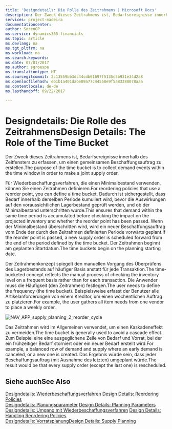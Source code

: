```yaml
---
title: 'Designdetails: Die Rolle des Zeitrahmens | Microsoft Docs'
description: Der Zweck dieses Zeitrahmens ist, Bedarfsereignisse innerhalb des Zeitfensters zu erfassen, um einen gemeinsamen Beschaffungsauftrag zu erstellen.
services: project-madeira
documentationcenter: 
author: SorenGP
ms.service: dynamics365-financials
ms.topic: article
ms.devlang: na
ms.tgt_pltfrm: na
ms.workload: na
ms.search.keywords: 
ms.date: 07/01/2017
ms.author: sgroespe
ms.translationtype: HT
ms.sourcegitcommit: 2c13559bb3dc44cdb61697f5135c5b931e34d2a8
ms.openlocfilehash: eb1b1a401dabe09a77c44558e9f5a83388078aaa
ms.contentlocale: de-de
ms.lasthandoff: 09/22/2017

---
```

# <a name="design-details-the-role-of-the-time-bucket"></a><span data-ttu-id="661bf-103">Designdetails: Die Rolle des Zeitrahmens</span><span class="sxs-lookup"><span data-stu-id="661bf-103">Design Details: The Role of the Time Bucket</span></span>
<span data-ttu-id="661bf-104">Der Zweck dieses Zeitrahmens ist, Bedarfsereignisse innerhalb des Zeitfensters zu erfassen, um einen gemeinsamen Beschaffungsauftrag zu erstellen.</span><span class="sxs-lookup"><span data-stu-id="661bf-104">The purpose of the time bucket is to collect demand events within the time window in order to make a joint supply order.</span></span>  
  
 <span data-ttu-id="661bf-105">Für Wiederbeschaffungsverfahren, die einen Minimalbestand verwenden, können Sie einen Zeitrahmen definieren.</span><span class="sxs-lookup"><span data-stu-id="661bf-105">For reordering policies that use a reorder point, you can define a time bucket.</span></span> <span data-ttu-id="661bf-106">Dadurch ist sichergestellt, dass Bedarf innerhalb derselben Periode kumuliert wird, bevor die Auswirkungen auf den voraussichtlichen Lagerbestand geprüft werden, und ob der Minimalbestand unterschritten wurde.</span><span class="sxs-lookup"><span data-stu-id="661bf-106">This ensures that demand within the same time period is accumulated before checking the impact on the projected inventory and whether the reorder point has been passed.</span></span> <span data-ttu-id="661bf-107">Wenn der Minimalbestand überschritten wird, wird ein neuer Beschaffungsauftrag vom Ende der durch den Zeitrahmen definierten Periode vorwärts geplant.</span><span class="sxs-lookup"><span data-stu-id="661bf-107">If the reorder point is passed, a new supply order is scheduled forward from the end of the period defined by the time bucket.</span></span> <span data-ttu-id="661bf-108">Der Zeitrahmen beginnt am geplanten Startdatum.</span><span class="sxs-lookup"><span data-stu-id="661bf-108">The time buckets begin on the planning starting date.</span></span>  
  
 <span data-ttu-id="661bf-109">Der Zeitrahmenkonzept spiegelt den manuellen Vorgang des Überprüfens des Lagerbestands auf häufiger Basis anstatt für jede Transaktion.</span><span class="sxs-lookup"><span data-stu-id="661bf-109">The time-bucketed concept reflects the manual process of checking the inventory level on a frequent basis rather than for each transaction.</span></span> <span data-ttu-id="661bf-110">Die Anwender muss die Häufigkeit (den Zeitrahmen) festlegen.</span><span class="sxs-lookup"><span data-stu-id="661bf-110">The user needs to define the frequency (the time bucket).</span></span> <span data-ttu-id="661bf-111">Beispielsweise erfasst der Benutzer alle Artikelanforderungen von einem Kreditor, um einen wöchentlichen Auftrag zu platzieren.</span><span class="sxs-lookup"><span data-stu-id="661bf-111">For example, the user gathers all item needs from one vendor to place a weekly order.</span></span>  
  
 ![](media/nav_app_supply_planning_2_reorder_cycle.png "NAV_APP_supply_planning_2_reorder_cycle")  
  
 <span data-ttu-id="661bf-112">Das Zeitrahmen wird im Allgemeinen verwendet, um einen Kaskadeneffekt zu vermeiden.</span><span class="sxs-lookup"><span data-stu-id="661bf-112">The time bucket is generally used to avoid a cascade effect.</span></span> <span data-ttu-id="661bf-113">Zum Beispiel eine eine ausgeglichene Zeile von Bedarf und Vorrat, bei der ein frühzeitiger Bedarf storniert oder ein neuer Bedarf erstellt wird.</span><span class="sxs-lookup"><span data-stu-id="661bf-113">For example, a balanced row of demand and supply where an early demand is canceled, or a new one is created.</span></span> <span data-ttu-id="661bf-114">Das Ergebnis würde sein, dass jeder Beschaffungsauftrag (mit Ausnahme des letzten) umgeplant würde.</span><span class="sxs-lookup"><span data-stu-id="661bf-114">The result would be that every supply order (except the last one) is rescheduled.</span></span>  
  
## <a name="see-also"></a><span data-ttu-id="661bf-115">Siehe auch</span><span class="sxs-lookup"><span data-stu-id="661bf-115">See Also</span></span>  
 <span data-ttu-id="661bf-116">[Designdetails: Wiederbeschaffungsverfahren](design-details-reordering-policies.md) </span><span class="sxs-lookup"><span data-stu-id="661bf-116">[Design Details: Reordering Policies](design-details-reordering-policies.md) </span></span>  
 <span data-ttu-id="661bf-117">[Designdetails: Planungsparameter](design-details-planning-parameters.md) </span><span class="sxs-lookup"><span data-stu-id="661bf-117">[Design Details: Planning Parameters](design-details-planning-parameters.md) </span></span>  
 <span data-ttu-id="661bf-118">[Designdetails: Umgang mit Wiederbeschaffungsverfahren](design-details-handling-reordering-policies.md) </span><span class="sxs-lookup"><span data-stu-id="661bf-118">[Design Details: Handling Reordering Policies](design-details-handling-reordering-policies.md) </span></span>  
 [<span data-ttu-id="661bf-119">Designdetails: Vorratsplanung</span><span class="sxs-lookup"><span data-stu-id="661bf-119">Design Details: Supply Planning</span></span>](design-details-supply-planning.md)
